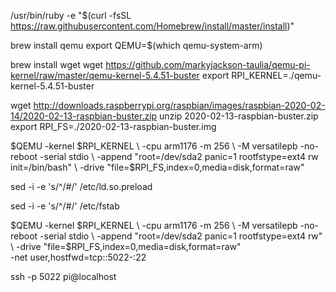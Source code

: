 /usr/bin/ruby -e "$(curl -fsSL https://raw.githubusercontent.com/Homebrew/install/master/install)"

brew install qemu
export QEMU=$(which qemu-system-arm)

brew install wget
wget https://github.com/markyjackson-taulia/qemu-pi-kernel/raw/master/qemu-kernel-5.4.51-buster
export RPI_KERNEL=./qemu-kernel-5.4.51-buster

wget http://downloads.raspberrypi.org/raspbian/images/raspbian-2020-02-14/2020-02-13-raspbian-buster.zip
unzip 2020-02-13-raspbian-buster.zip
export RPI_FS=./2020-02-13-raspbian-buster.img

$QEMU -kernel $RPI_KERNEL \
-cpu arm1176 -m 256 \
-M versatilepb -no-reboot -serial stdio \
-append "root=/dev/sda2 panic=1 rootfstype=ext4 rw init=/bin/bash" \
-drive "file=$RPI_FS,index=0,media=disk,format=raw"

sed -i -e 's/^/#/' /etc/ld.so.preload

sed -i -e 's/^/#/' /etc/fstab

$QEMU -kernel $RPI_KERNEL \
-cpu arm1176 -m 256 \
-M versatilepb -no-reboot -serial stdio \
-append "root=/dev/sda2 panic=1 rootfstype=ext4 rw" \
-drive "file=$RPI_FS,index=0,media=disk,format=raw" \
-net user,hostfwd=tcp::5022-:22

ssh -p 5022 pi@localhost
